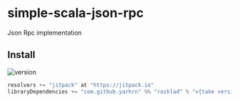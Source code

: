 # simple-scala-json-rpc

Json Rpc implementation

## Install
![version](https://jitpack.io/v/yarhrn/rozklad.svg)

```scala
resolvers += "jitpack" at "https://jitpack.io"
libraryDependencies += "com.github.yarhrn" %% "rozklad" % "v{take version from badge above}"	
```
